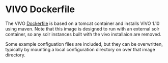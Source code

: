# VIVO Dockerfile

The VIVO [Dockerfile](vivo/Dockerfile) is based on a tomcat container and installs VIVO 1.10 using maven.  Note that this
image is designed to run with an external solr container, so any solr instances built with the vivo installaion
are removed.

Some example configuation files are included, but they can be overwritten, typically by mounting a local configuration
directory on over that image directory.
